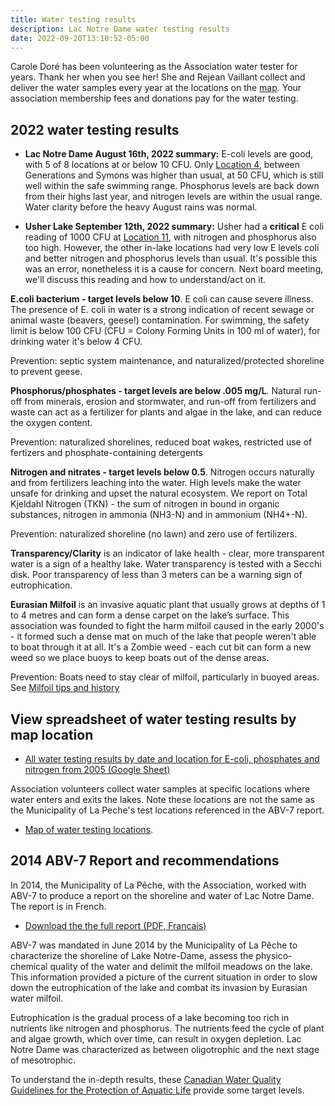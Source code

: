 ```yaml
---
title: Water testing results
description: Lac Notre Dame water testing results
date: 2022-09-20T13:10:52-05:00
---
```

Carole Doré has been volunteering as the Association water tester for years. Thank her when you see her! She and Rejean Vaillant collect and deliver the water samples every year at the locations on the [map](/map/maps/). Your association membership fees and donations pay for the water testing.

## 2022 water testing results

* **Lac Notre Dame August 16th, 2022 summary:** E-coli levels are good, with 5 of 8 locations at or below 10 CFU. Only [Location 4](/map/maps/), between Generations and Symons was higher than usual, at 50 CFU, which is still well within the safe swimming range. Phosphorus levels are back down from their highs last year, and nitrogen levels are within the usual range. Water clarity before the heavy August rains was normal.

* **Usher Lake September 12th, 2022 summary:** Usher had a **critical** E coli reading of 1000 CFU at [Location 11](/map/maps/), with nitrogen and phosphorus also too high. However, the other in-lake locations had very low E levels coli and better nitrogen and phosphorus levels than usual. It's possible this was an error, nonetheless it is a cause for concern. Next board meeting, we'll discuss this reading and how to understand/act on it.  

**E.coli bacterium - target levels below 10**. E coli can cause severe illness. The presence of E. coli in water is a strong indication of recent sewage or animal waste (beavers, geese!) contamination. For swimming, the safety limit is below 100 CFU (CFU = Colony Forming Units in 100 ml of water), for drinking water it's below 4 CFU.

Prevention: septic system maintenance, and naturalized/protected shoreline to prevent geese.

**Phosphorus/phosphates - target levels are below .005 mg/L**. Natural run-off from minerals, erosion and stormwater, and run-off from fertilizers and waste can act as a fertilizer for plants and algae in the lake, and can reduce the oxygen content.

Prevention: naturalized shorelines, reduced boat wakes, restricted use of fertizers and phosphate-containing detergents

**Nitrogen and nitrates - target levels below 0.5**. Nitrogen occurs naturally and from fertilizers leaching into the water. High levels make the water unsafe for drinking and upset the natural ecosystem. We report on Total Kjeldahl Nitrogen (TKN) - the sum of nitrogen in bound in organic substances, nitrogen in ammonia (NH3-N) and in ammonium (NH4+-N).

Prevention: naturalized shoreline (no lawn) and zero use of fertilizers.

**Transparency/Clarity** is an indicator of lake health - clear, more transparent water is a sign of a healthy lake. Water transparency is tested with a Secchi disk. Poor transparency of less than 3 meters can be a warning sign of eutrophication.

**Eurasian Milfoil** is an invasive aquatic plant that usually grows at depths of 1 to 4 metres and can form a dense carpet on the lake’s surface. This association was founded to fight the harm milfoil caused in the early 2000's - it formed such a dense mat on much of the lake that people weren't able to boat through it at all. It's a Zombie weed - each cut bit can form a new weed so we place buoys to keep boats out of the dense areas.

Prevention: Boats need to stay clear of milfoil, particularly in buoyed areas. See [Milfoil tips and history](/water/lnd-milfoil)

## View spreadsheet of water testing results by map location

* [All water testing results by date and location for E-coli, phosphates and nitrogen from 2005 (Google Sheet)](https://docs.google.com/spreadsheets/d/1dqcUzW8GyrQA3oEBX0YPA8-FLrunVLlIszOkUb7S9H4/edit?usp=sharing)

Association volunteers collect water samples at specific locations where water enters and exits the lakes. Note these locations are not the same as the Municipality of La Peche's test locations referenced in the ABV-7 report.  

* [Map of water testing locations](/map/maps/).

## 2014 ABV-7 Report and recommendations

In 2014, the Municipality of La Pêche, with the Association, worked with ABV-7 to produce a report on the shoreline and water of Lac Notre Dame. The report is in French.

* [Download the the full report (PDF, Francais)](/assets/docs/water/ABV7_Rapport_Lac_Notre_Dame_2014.pdf)

ABV-7 was mandated in June 2014 by the Municipality of La Pêche to characterize the shoreline of Lake Notre-Dame, assess the physico-chemical quality of the water and delimit the milfoil meadows on the lake. This information provided a picture of the current situation in order to slow down the eutrophication of the lake and combat its invasion by Eurasian water milfoil.

Eutrophication is the gradual process of a lake becoming too rich in nutrients like nitrogen and phosphorus. The nutrients feed the cycle of plant and algae growth, which over time, can result in oxygen depletion. Lac Notre Dame was characterized as between oligotrophic and the next stage of mesotrophic.

To understand the in-depth results, these [Canadian Water Quality Guidelines for the Protection of Aquatic Life](/assets/docs/water/water_quality_guidelines.pdf) provide some target levels.
